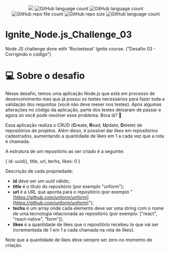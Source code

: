 <p align="center">
  <img src="http://img.shields.io/static/v1?label=STATUS&message=Concluded&color=blue&style=flat"/>
  <img alt="GitHub language count" src="https://img.shields.io/github/languages/count/Rafa-KozAnd/Ignite_Node.js_Challenge_03">
  <img alt="GitHub language count" src="https://img.shields.io/github/languages/top/Rafa-KozAnd/Ignite_Node.js_Challenge_03">
  <img alt="GitHub repo file count" src="https://img.shields.io/github/directory-file-count/Rafa-KozAnd/Ignite_Node.js_Challenge_03">
  <img alt="GitHub repo size" src="https://img.shields.io/github/repo-size/Rafa-KozAnd/Ignite_Node.js_Challenge_03">
  <img alt="GitHub language count" src="https://img.shields.io/github/license/Rafa-KozAnd/Ignite_Node.js_Challenge_03">
</p>

# Ignite_Node.js_Challenge_03

Node JS challenge done with 'Rocketseat' Ignite course. ("Desafio 03 - Corrigindo o código")

# 💻 Sobre o desafio

Nesse desafio, temos uma aplicação Node.js que está em processo de desenvolvimento mas que já possui os testes necessários para fazer toda a validação dos requisitos (você não deve mexer nos testes).
Após algumas alterações no código da aplicação, parte dos testes deixaram de passar e agora só você pode resolver esse problema. Bora lá? 🚀

Essa aplicação realiza o CRUD (**C**reate, **R**ead, **U**pdate, **D**elete) de repositórios de projetos. Além disso, é possível dar likes em repositórios cadastrados, aumentando a quantidade de likes em 1 a cada vez que a rota é chamada.

A estrutura de um repositório ao ser criado é a seguinte:

{
  id: uuid(),
  title,
  url,
  techs,
  likes: 0
}

Descrição de cada propriedade:

- **id** deve ser um uuid válido;
- **title** é o título do repositório (por exemplo "unform");
- **url** é a URL que aponta para o repositório (por exemplo "[https://github.com/unform/unform](https://github.com/unform/unform)");
- **techs** é um array onde cada elemento deve ser uma string com o nome de uma tecnologia relacionada ao repositório (por exemplo: ["react", "react-native", "form"]);
- **likes** é a quantidade de likes que o repositório recebeu (e que vai ser incrementada de 1 em 1 a cada chamada na rota de likes).

Note que a quantidade de likes deve sempre ser zero no momento de criação.
